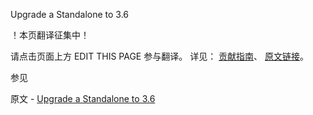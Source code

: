  Upgrade a Standalone to 3.6

 ！本页翻译征集中！

请点击页面上方 EDIT THIS PAGE 参与翻译。
详见：
[贡献指南]( https://github.com/whaleal/MongoDB-Manual-zh/blob/master/CONTRIBUTING.md )、
[原文链接](  https://docs.mongodb.com/manual/release-notes/3.6-upgrade-standalone/  )。

 参见

原文 - [Upgrade a Standalone to 3.6]( https://docs.mongodb.com/manual/release-notes/3.6-upgrade-standalone/ )

